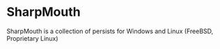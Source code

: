 # SharpMouth
SharpMouth is a collection of persists for Windows and Linux (FreeBSD, Proprietary Linux)

